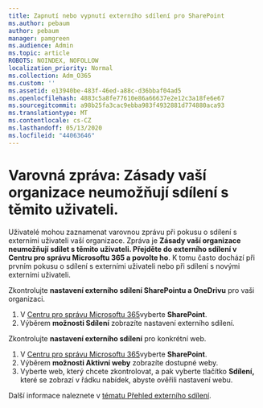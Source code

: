 ```yaml
---
title: Zapnutí nebo vypnutí externího sdílení pro SharePoint
ms.author: pebaum
author: pebaum
manager: pamgreen
ms.audience: Admin
ms.topic: article
ROBOTS: NOINDEX, NOFOLLOW
localization_priority: Normal
ms.collection: Adm_O365
ms.custom: ''
ms.assetid: e13940be-483f-46ed-a88c-d36bbaf04ad5
ms.openlocfilehash: 4883c5a8fe77610e86a66637e2e12c3a18fe6e67
ms.sourcegitcommit: a98b25fa3cac9ebba983f4932881d774880aca93
ms.translationtype: MT
ms.contentlocale: cs-CZ
ms.lasthandoff: 05/13/2020
ms.locfileid: "44063646"
---
```

# <a name="warning-message-your-organizations-policies-dont-allow-you-to-share-with-these-users"></a>Varovná zpráva: Zásady vaší organizace neumožňují sdílení s těmito uživateli.

Uživatelé mohou zaznamenat varovnou zprávu při pokusu o sdílení s externími uživateli vaší organizace. Zpráva je **Zásady vaší organizace neumožňují sdílet s těmito uživateli. Přejděte do externího sdílení v Centru pro správu Microsoftu 365 a povolte ho**. K tomu často dochází při prvním pokusu o sdílení s externími uživateli nebo při sdílení s novými externími uživateli.

Zkontrolujte **nastavení externího sdílení SharePointu a OneDrivu** pro vaši organizaci.

1. V [Centru pro správu Microsoftu 365](https://admin.microsoft.com/AdminPortal/Home#/homepage">https://admin.microsoft.com/)vyberte **SharePoint**.
3. Výběrem **možnosti Sdílení** zobrazíte nastavení externího sdílení.

Zkontrolujte **nastavení externího sdílení** pro konkrétní web.

1. V [Centru pro správu Microsoftu 365](https://admin.microsoft.com/AdminPortal/Home#/homepage">https://admin.microsoft.com/)vyberte **SharePoint**.
2. Výběrem **možnosti Aktivní weby** zobrazíte dostupné weby.
3. Vyberte web, který chcete zkontrolovat, a pak vyberte tlačítko **Sdílení,** které se zobrazí v řádku nabídek, abyste ověřili nastavení webu.

Další informace naleznete v [tématu Přehled externího sdílení](https://docs.microsoft.com/sharepoint/external-sharing-overview).